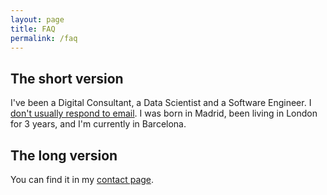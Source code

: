 ```yaml
---
layout: page
title: FAQ
permalink: /faq
---
```


## The short version
I've been a Digital Consultant, a Data Scientist and a Software Engineer. I [don't usually respond to email](/email). I was born in Madrid, been living in London for 3 years, and I'm currently in Barcelona.

## The long version
You can find it in my [contact page](/contact).
